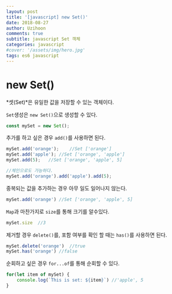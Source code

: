 ```yaml
---
layout: post
title: '[javascript] new Set()'
date: 2018-08-27
author: Uzihoon
comments: true
subtitle: javascript Set 객체
categories: javascript
#cover: '/assets/img/hero.jpg'
tags: es6 javascript
---
```


new Set()
===========

*셋(Set)*은 유일한 값을 저장할 수 있는 객체이다.

`Set`생성은 `new Set()`으로 생성할 수 있다.

```javascript
const mySet = new Set();
```

추가를 하고 싶은 경우 `add()`를 사용하면 된다.

```javascript
mySet.add('orange');    //Set ['orange']
mySet.add('apple'); //Set ['orange', 'apple']
mySet.add(5);   //Set ['orange', 'apple', 5]

//체인으로도 가능하다.
mySet.add('orange').add('apple').add(5);
```

중복되는 값을 추가하는 경우 아무 일도 일어나지 않는다.

```javascript
mySet.add('orange') //Set ['orange', 'apple', 5]
```

`Map`과 마찬가지로 `size`를 통해 크기를 알수있다.

```javascript
mySet.size  //3
```

제거할 경우 `delete()`를, 포함 여부를 확인 할 때는 `has()`를 사용하면 된다.

```javascript
mySet.delete('orange')  //true
mySet.has('orange') //false
```

순회하고 싶은 경우 `for...of`를 통해 순회할 수 있다.

```javascript
for(let item of mySet) {
    console.log(`This is set: ${item}`) //'apple', 5
}
```



